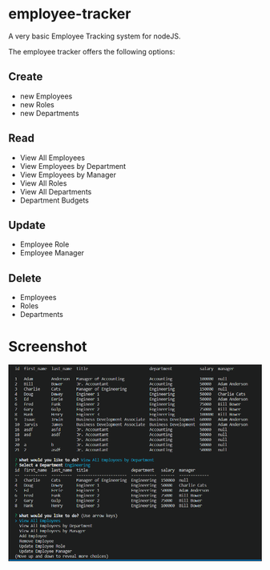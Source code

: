 # employee-tracker
A very basic Employee Tracking system for nodeJS.

The employee tracker offers the following options:

## Create
* new Employees
* new Roles
* new Departments

## Read
* View All Employees 
* View Employees by Department
* View Employees by Manager
* View All Roles
* View All Departments
* Department Budgets

## Update
* Employee Role
* Employee Manager

## Delete
* Employees
* Roles
* Departments

# Screenshot
<img src="./images/screenshot.png" border="1px solid black" width="600px" alt="A screenshot of the employee tracker in use">
